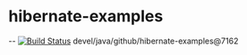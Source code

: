 # hibernate-examples


--
[![Build Status](https://travis-ci.org/jjYBdx4IL/hibernate-examples.png?branch=master)](https://travis-ci.org/jjYBdx4IL/hibernate-examples)
devel/java/github/hibernate-examples@7162
